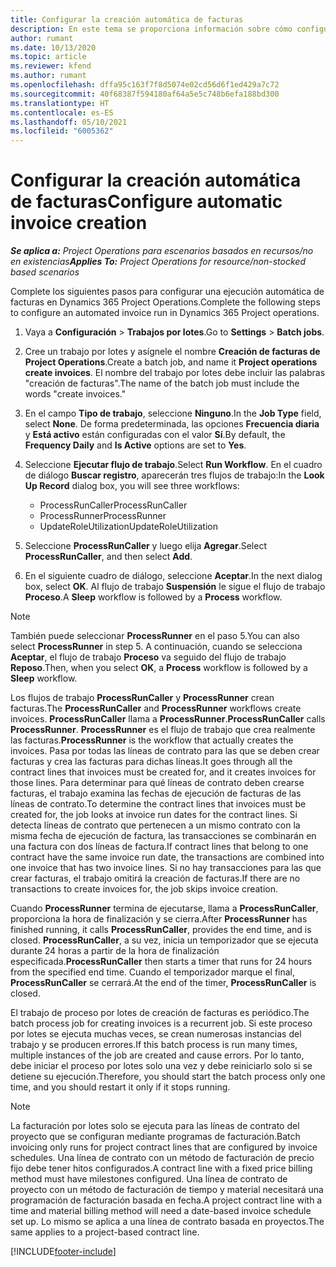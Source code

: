 ```yaml
---
title: Configurar la creación automática de facturas
description: En este tema se proporciona información sobre cómo configurar el sistema para generar facturas automáticamente.
author: rumant
ms.date: 10/13/2020
ms.topic: article
ms.reviewer: kfend
ms.author: rumant
ms.openlocfilehash: dffa95c163f7f8d5074e02cd56d6f1ed429a7c72
ms.sourcegitcommit: 40f68387f594180af64a5e5c748b6efa188bd300
ms.translationtype: HT
ms.contentlocale: es-ES
ms.lasthandoff: 05/10/2021
ms.locfileid: "6005362"
---
```

# <a name="configure-automatic-invoice-creation"></a><span data-ttu-id="e0a69-103">Configurar la creación automática de facturas</span><span class="sxs-lookup"><span data-stu-id="e0a69-103">Configure automatic invoice creation</span></span>

<span data-ttu-id="e0a69-104">_**Se aplica a:** Project Operations para escenarios basados en recursos/no en existencias_</span><span class="sxs-lookup"><span data-stu-id="e0a69-104">_**Applies To:** Project Operations for resource/non-stocked based scenarios_</span></span>


<span data-ttu-id="e0a69-105">Complete los siguientes pasos para configurar una ejecución automática de facturas en Dynamics 365 Project Operations.</span><span class="sxs-lookup"><span data-stu-id="e0a69-105">Complete the following steps to configure an automated invoice run in Dynamics 365 Project operations.</span></span>

1. <span data-ttu-id="e0a69-106">Vaya a **Configuración** > **Trabajos por lotes**.</span><span class="sxs-lookup"><span data-stu-id="e0a69-106">Go to **Settings** > **Batch jobs**.</span></span>
2. <span data-ttu-id="e0a69-107">Cree un trabajo por lotes y asígnele el nombre **Creación de facturas de Project Operations**.</span><span class="sxs-lookup"><span data-stu-id="e0a69-107">Create a batch job, and name it **Project operations create invoices**.</span></span> <span data-ttu-id="e0a69-108">El nombre del trabajo por lotes debe incluir las palabras "creación de facturas".</span><span class="sxs-lookup"><span data-stu-id="e0a69-108">The name of the batch job must include the words "create invoices."</span></span>
3. <span data-ttu-id="e0a69-109">En el campo **Tipo de trabajo**, seleccione **Ninguno**.</span><span class="sxs-lookup"><span data-stu-id="e0a69-109">In the **Job Type** field, select **None**.</span></span> <span data-ttu-id="e0a69-110">De forma predeterminada, las opciones **Frecuencia diaria** y **Está activo** están configuradas con el valor **Sí**.</span><span class="sxs-lookup"><span data-stu-id="e0a69-110">By default, the **Frequency Daily** and **Is Active** options are set to **Yes**.</span></span>
4. <span data-ttu-id="e0a69-111">Seleccione **Ejecutar flujo de trabajo**.</span><span class="sxs-lookup"><span data-stu-id="e0a69-111">Select **Run Workflow**.</span></span> <span data-ttu-id="e0a69-112">En el cuadro de diálogo **Buscar registro**, aparecerán tres flujos de trabajo:</span><span class="sxs-lookup"><span data-stu-id="e0a69-112">In the **Look Up Record** dialog box, you will see three workflows:</span></span>

    - <span data-ttu-id="e0a69-113">ProcessRunCaller</span><span class="sxs-lookup"><span data-stu-id="e0a69-113">ProcessRunCaller</span></span>
    - <span data-ttu-id="e0a69-114">ProcessRunner</span><span class="sxs-lookup"><span data-stu-id="e0a69-114">ProcessRunner</span></span>
    - <span data-ttu-id="e0a69-115">UpdateRoleUtilization</span><span class="sxs-lookup"><span data-stu-id="e0a69-115">UpdateRoleUtilization</span></span>

5. <span data-ttu-id="e0a69-116">Seleccione **ProcessRunCaller** y luego elija **Agregar**.</span><span class="sxs-lookup"><span data-stu-id="e0a69-116">Select **ProcessRunCaller**, and then select **Add**.</span></span>
6. <span data-ttu-id="e0a69-117">En el siguiente cuadro de diálogo, seleccione **Aceptar**.</span><span class="sxs-lookup"><span data-stu-id="e0a69-117">In the next dialog box, select **OK**.</span></span> <span data-ttu-id="e0a69-118">Al flujo de trabajo **Suspensión** le sigue el flujo de trabajo **Proceso**.</span><span class="sxs-lookup"><span data-stu-id="e0a69-118">A **Sleep** workflow is followed by a **Process** workflow.</span></span>

  > [!NOTE]
  > <span data-ttu-id="e0a69-119">También puede seleccionar **ProcessRunner** en el paso 5.</span><span class="sxs-lookup"><span data-stu-id="e0a69-119">You can also select **ProcessRunner** in step 5.</span></span> <span data-ttu-id="e0a69-120">A continuación, cuando se selecciona **Aceptar**, el flujo de trabajo **Proceso** va seguido del flujo de trabajo **Reposo**.</span><span class="sxs-lookup"><span data-stu-id="e0a69-120">Then, when you select **OK**, a **Process** workflow is followed by a **Sleep** workflow.</span></span>

<span data-ttu-id="e0a69-121">Los flujos de trabajo **ProcessRunCaller** y **ProcessRunner** crean facturas.</span><span class="sxs-lookup"><span data-stu-id="e0a69-121">The **ProcessRunCaller** and **ProcessRunner** workflows create invoices.</span></span> <span data-ttu-id="e0a69-122">**ProcessRunCaller** llama a **ProcessRunner**.</span><span class="sxs-lookup"><span data-stu-id="e0a69-122">**ProcessRunCaller** calls **ProcessRunner**.</span></span> <span data-ttu-id="e0a69-123">**ProcessRunner** es el flujo de trabajo que crea realmente las facturas.</span><span class="sxs-lookup"><span data-stu-id="e0a69-123">**ProcessRunner** is the workflow that actually creates the invoices.</span></span> <span data-ttu-id="e0a69-124">Pasa por todas las líneas de contrato para las que se deben crear facturas y crea las facturas para dichas líneas.</span><span class="sxs-lookup"><span data-stu-id="e0a69-124">It goes through all the contract lines that invoices must be created for, and it creates invoices for those lines.</span></span> <span data-ttu-id="e0a69-125">Para determinar para qué líneas de contrato deben crearse facturas, el trabajo examina las fechas de ejecución de facturas de las líneas de contrato.</span><span class="sxs-lookup"><span data-stu-id="e0a69-125">To determine the contract lines that invoices must be created for, the job looks at invoice run dates for the contract lines.</span></span> <span data-ttu-id="e0a69-126">Si detecta líneas de contrato que pertenecen a un mismo contrato con la misma fecha de ejecución de factura, las transacciones se combinarán en una factura con dos líneas de factura.</span><span class="sxs-lookup"><span data-stu-id="e0a69-126">If contract lines that belong to one contract have the same invoice run date, the transactions are combined into one invoice that has two invoice lines.</span></span> <span data-ttu-id="e0a69-127">Si no hay transacciones para las que crear facturas, el trabajo omitirá la creación de facturas.</span><span class="sxs-lookup"><span data-stu-id="e0a69-127">If there are no transactions to create invoices for, the job skips invoice creation.</span></span>

<span data-ttu-id="e0a69-128">Cuando **ProcessRunner** termina de ejecutarse, llama a **ProcessRunCaller**, proporciona la hora de finalización y se cierra.</span><span class="sxs-lookup"><span data-stu-id="e0a69-128">After **ProcessRunner** has finished running, it calls **ProcessRunCaller**, provides the end time, and is closed.</span></span> <span data-ttu-id="e0a69-129">**ProcessRunCaller**, a su vez, inicia un temporizador que se ejecuta durante 24 horas a partir de la hora de finalización especificada.</span><span class="sxs-lookup"><span data-stu-id="e0a69-129">**ProcessRunCaller** then starts a timer that runs for 24 hours from the specified end time.</span></span> <span data-ttu-id="e0a69-130">Cuando el temporizador marque el final, **ProcessRunCaller** se cerrará.</span><span class="sxs-lookup"><span data-stu-id="e0a69-130">At the end of the timer, **ProcessRunCaller** is closed.</span></span>

<span data-ttu-id="e0a69-131">El trabajo de proceso por lotes de creación de facturas es periódico.</span><span class="sxs-lookup"><span data-stu-id="e0a69-131">The batch process job for creating invoices is a recurrent job.</span></span> <span data-ttu-id="e0a69-132">Si este proceso por lotes se ejecuta muchas veces, se crean numerosas instancias del trabajo y se producen errores.</span><span class="sxs-lookup"><span data-stu-id="e0a69-132">If this batch process is run many times, multiple instances of the job are created and cause errors.</span></span> <span data-ttu-id="e0a69-133">Por lo tanto, debe iniciar el proceso por lotes solo una vez y debe reiniciarlo solo si se detiene su ejecución.</span><span class="sxs-lookup"><span data-stu-id="e0a69-133">Therefore, you should start the batch process only one time, and you should restart it only if it stops running.</span></span>

> [!NOTE]
> <span data-ttu-id="e0a69-134">La facturación por lotes solo se ejecuta para las líneas de contrato del proyecto que se configuran mediante programas de facturación.</span><span class="sxs-lookup"><span data-stu-id="e0a69-134">Batch invoicing only runs for project contract lines that are configured by invoice schedules.</span></span> <span data-ttu-id="e0a69-135">Una línea de contrato con un método de facturación de precio fijo debe tener hitos configurados.</span><span class="sxs-lookup"><span data-stu-id="e0a69-135">A contract line with a fixed price billing method must have milestones configured.</span></span> <span data-ttu-id="e0a69-136">Una línea de contrato de proyecto con un método de facturación de tiempo y material necesitará una programación de facturación basada en fecha.</span><span class="sxs-lookup"><span data-stu-id="e0a69-136">A project contract line with a time and material billing method will need a date-based invoice schedule set up.</span></span> <span data-ttu-id="e0a69-137">Lo mismo se aplica a una línea de contrato basada en proyectos.</span><span class="sxs-lookup"><span data-stu-id="e0a69-137">The same applies to a project-based contract line.</span></span>     


[!INCLUDE[footer-include](../includes/footer-banner.md)]